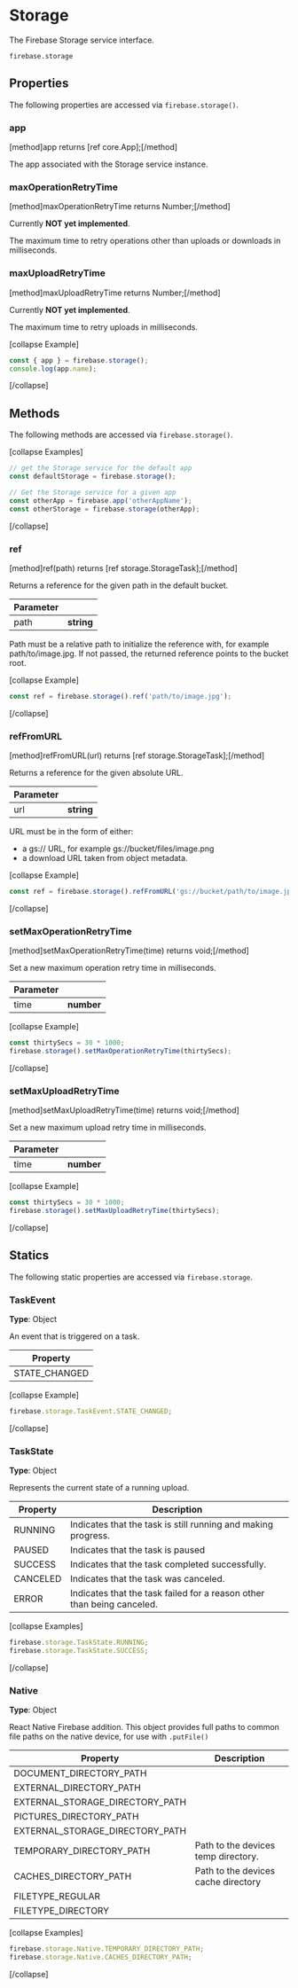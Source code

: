 # Storage

The Firebase Storage service interface.

```
firebase.storage
```

## Properties

The following properties are accessed via `firebase.storage()`.

### app
[method]app returns [ref core.App];[/method]

The app associated with the Storage service instance.

### maxOperationRetryTime
[method]maxOperationRetryTime returns Number;[/method]

Currently **NOT yet implemented**.

The maximum time to retry operations other than uploads or downloads in milliseconds.

### maxUploadRetryTime
[method]maxUploadRetryTime returns Number;[/method]

Currently **NOT yet implemented**.

The maximum time to retry uploads in milliseconds.


[collapse Example]
```js
const { app } = firebase.storage();
console.log(app.name);
```
[/collapse]

## Methods

The following methods are accessed via `firebase.storage()`.

[collapse Examples]
```js
// get the Storage service for the default app
const defaultStorage = firebase.storage();

// Get the Storage service for a given app
const otherApp = firebase.app('otherAppName');
const otherStorage = firebase.storage(otherApp);
```
[/collapse]

### ref
[method]ref(path) returns [ref storage.StorageTask];[/method]

Returns a reference for the given path in the default bucket.

| Parameter |         |
| --------- | ------- |
| path  | **string**  |

Path must be a relative path to initialize the reference with, for example path/to/image.jpg. If not passed, the returned reference points to the bucket root.

[collapse Example]
```js
const ref = firebase.storage().ref('path/to/image.jpg');
```
[/collapse]

### refFromURL
[method]refFromURL(url) returns [ref storage.StorageTask];[/method]

Returns a reference for the given absolute URL.

| Parameter |         |
| --------- | ------- |
| url  | **string**  |


URL must be in the form of either:

   - a gs:// URL, for example gs://bucket/files/image.png
   - a download URL taken from object metadata.

[collapse Example]
```js
const ref = firebase.storage().refFromURL('gs://bucket/path/to/image.jpg');
```
[/collapse]

### setMaxOperationRetryTime
[method]setMaxOperationRetryTime(time) returns void;[/method]

Set a new maximum operation retry time in milliseconds.

| Parameter |         |
| --------- | ------- |
| time  | **number**  |

[collapse Example]
```js
const thirtySecs = 30 * 1000;
firebase.storage().setMaxOperationRetryTime(thirtySecs);
```
[/collapse]

### setMaxUploadRetryTime
[method]setMaxUploadRetryTime(time) returns void;[/method]

Set a new maximum upload retry time in milliseconds.

| Parameter |         |
| --------- | ------- |
| time  | **number**  |

[collapse Example]
```js
const thirtySecs = 30 * 1000;
firebase.storage().setMaxUploadRetryTime(thirtySecs);
```
[/collapse]

## Statics

The following static properties are accessed via `firebase.storage`.

### TaskEvent

**Type**: Object

An event that is triggered on a task.

| Property |
| --------- |
| STATE_CHANGED  |

[collapse Example]
```js
firebase.storage.TaskEvent.STATE_CHANGED;
```
[/collapse]


### TaskState

**Type**: Object

Represents the current state of a running upload.

| Property | Description |
| --------- | ------- |
| RUNNING  | Indicates that the task is still running and making progress. |
| PAUSED   | Indicates that the task is paused |
| SUCCESS  | Indicates that the task completed successfully. |
| CANCELED | Indicates that the task was canceled. |
| ERROR    | Indicates that the task failed for a reason other than being canceled. |

[collapse Examples]
```js
firebase.storage.TaskState.RUNNING;
firebase.storage.TaskState.SUCCESS;
```
[/collapse]

### Native

**Type**: Object

React Native Firebase addition. This object provides full paths to common file paths on the native device, for use with `.putFile()`

| Property | Description |
| --------- | ------- |
| DOCUMENT_DIRECTORY_PATH  |    |
| EXTERNAL_DIRECTORY_PATH  |    |
| EXTERNAL_STORAGE_DIRECTORY_PATH  |    |
| PICTURES_DIRECTORY_PATH  |    |
| EXTERNAL_STORAGE_DIRECTORY_PATH  |    |
| TEMPORARY_DIRECTORY_PATH  |  Path to the devices temp directory.  |
| CACHES_DIRECTORY_PATH  |  Path to the devices cache directory  |
| FILETYPE_REGULAR  |    |
| FILETYPE_DIRECTORY  |    |


[collapse Examples]
```js
firebase.storage.Native.TEMPORARY_DIRECTORY_PATH;
firebase.storage.Native.CACHES_DIRECTORY_PATH;
```
[/collapse]

